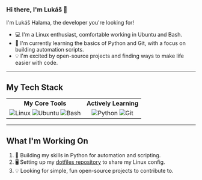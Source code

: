### Hi there, I'm Lukáš 👋
 
I'm Lukáš Halama, the developer you're looking for!
 
* 💻 I'm a Linux enthusiast, comfortable working in Ubuntu and Bash.
* 🌱 I'm currently learning the basics of Python and Git, with a focus on building automation scripts.
* 💡 I'm excited by open-source projects and finding ways to make life easier with code.

---
 
## My Tech Stack

<table>
  <tr>
    <td align="center"><strong>My Core Tools</strong></td>
    <td align="center"><strong>Actively Learning</strong></td>
  </tr>
  <tr>
    <td align="center">
      <img src="https://img.shields.io/badge/Linux-FCC624?style=for-the-badge&logo=linux&logoColor=black" alt="Linux">
      <img src="https://img.shields.io/badge/Ubuntu-E95420?style=for-the-badge&logo=ubuntu&logoColor=white" alt="Ubuntu">
      <img src="https://img.shields.io/badge/Bash-4EAA25?style=for-the-badge&logo=gnubash&logoColor=white" alt="Bash">
    </td>
    <td align="center">
      <img src="https://img.shields.io/badge/Python-3776AB?style=for-the-badge&logo=python&logoColor=white" alt="Python">
      <img src="https://img.shields.io/badge/Git-F05032?style=for-the-badge&logo=git&logoColor=white" alt="Git">
    </td>
  </tr>
</table>
 
---

## What I'm Working On

1.  🐍 Building my skills in Python for automation and scripting.
2.  🖥️ Setting up my [dotfiles repository](https://github.com/lukas-halama/dotfiles) to share my Linux config.
3.  💡 Looking for simple, fun open-source projects to contribute to.
